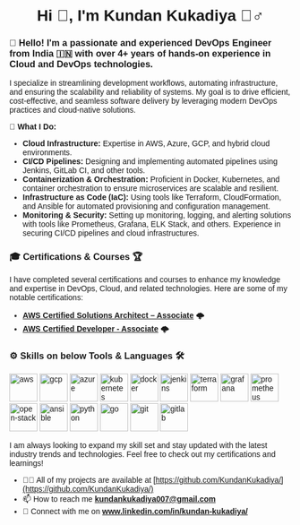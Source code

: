 <!-- Header Section -->
<h1 align="center"><font face="Arial">Hi 👋, I'm Kundan Kukadiya 🏄‍♂️ </h1>
<h3> 👋 Hello! I'm a passionate and experienced DevOps Engineer from India 🇮🇳 with over 4+ years of hands-on experience in Cloud and DevOps technologies. </h3>

I specialize in streamlining development workflows, automating infrastructure, and ensuring the scalability and reliability of systems. My goal is to drive efficient, cost-effective, and seamless software delivery by leveraging modern DevOps practices and cloud-native solutions. 

🌟 **What I Do:**

- **Cloud Infrastructure:** Expertise in AWS, Azure, GCP, and hybrid cloud environments.
- **CI/CD Pipelines:** Designing and implementing automated pipelines using Jenkins, GitLab CI, and other tools.
- **Containerization & Orchestration:** Proficient in Docker, Kubernetes, and container orchestration to ensure microservices are scalable and resilient.
- **Infrastructure as Code (IaC):** Using tools like Terraform, CloudFormation, and Ansible for automated provisioning and configuration management.
- **Monitoring & Security:** Setting up monitoring, logging, and alerting solutions with tools like Prometheus, Grafana, ELK Stack, and others. Experience in securing CI/CD pipelines and cloud infrastructures.

### 🎓 Certifications & Courses 🏆

I have completed several certifications and courses to enhance my knowledge and expertise in DevOps, Cloud, and related technologies. Here are some of my notable certifications:

- [**AWS Certified Solutions Architect – Associate**](https://www.credly.com/badges/28d8cdc3-114e-47e4-aed0-2004452965eb/public_url) 🌩️
- [**AWS Certified Developer - Associate**](https://www.credly.com/badges/cd58cca3-50f9-48fb-8218-8600b9a32490/public_url) 🌩️

### ⚙️ Skills on below Tools & Languages 🛠️
<p align="left"><img src="https://www.svgrepo.com/show/331300/aws.svg" alt="aws" title="aws" width="50" height="50"/>
   <img src="https://www.svgrepo.com/show/448223/gcp.svg" alt="gcp" title="gcp" width="50" height="50"/>
   <img src="https://www.svgrepo.com/show/448274/azure.svg" alt="azure" title="azure" width="50" height="50"/>
   <img src="https://www.svgrepo.com/show/376331/kubernetes.svg" alt="kubernetes" title="kubernetes" width="50" height="50"/>
   <img src="https://www.svgrepo.com/show/448221/docker.svg" alt="docker" title="docker" width="50" height="50"/> 
   <img src="https://www.vectorlogo.zone/logos/jenkins/jenkins-icon.svg" alt="jenkins" title="jenkins" width="50" height="50"/>  
   <img src="https://www.svgrepo.com/show/354447/terraform-icon.svg" alt="terraform" title="terraform" width="50" height="50"/>
   <img src="https://www.svgrepo.com/show/353829/grafana.svg" alt="grafana" title="grafana" width="50" height="50"/>
   <img src="https://www.svgrepo.com/show/354219/prometheus.svg" alt="prometheus" title="prometheus" width="50" height="50"/>
   <img src="https://www.svgrepo.com/show/354145/openstack-icon.svg" alt="open-stack" title="open-stack" width="50" height="50"/>
   <img src="https://www.vectorlogo.zone/logos/ansible/ansible-icon.svg" alt="ansible" title="ansible" width="50" height="50"/> 
   <img src="https://www.svgrepo.com/show/452091/python.svg" alt="python" title="python" width="50" height="50"/>
   <img src="https://www.svgrepo.com/show/373632/go.svg" alt="go" title="go" width="50" height="50"/>
   <img src="https://www.vectorlogo.zone/logos/git-scm/git-scm-icon.svg" alt="git" title="git" width="50" height="50"/>  
   <img src="https://www.svgrepo.com/show/448226/gitlab.svg" alt="gitlab" title="gitlab" width="50" height="50"/>  

I am always looking to expand my skill set and stay updated with the latest industry trends and technologies. Feel free to check out my certifications and learnings!
   - 👨‍💻 All of my projects are available at [https://github.com/KundanKukadiya/](https://github.com/KundanKukadiya/)
   - 📫 How to reach me **kundankukadiya007@gmail.com**
   - 🤝 Connect with me on **www.linkedin.com/in/kundan-kukadiya/**   



